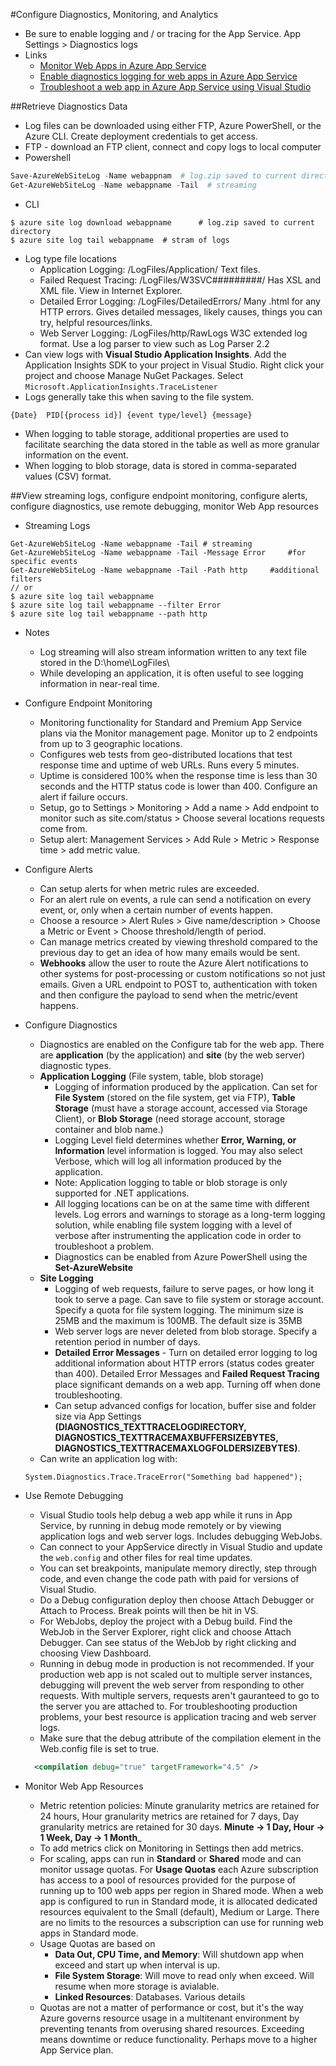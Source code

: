 #Configure Diagnostics, Monitoring, and Analytics
 * Be sure to enable logging and / or tracing for the App Service. App Settings > Diagnostics logs
 * Links
    - [Monitor Web Apps in Azure App Service](https://azure.microsoft.com/en-us/documentation/articles/web-sites-monitor/)
    - [Enable diagnostics logging for web apps in Azure App Service](https://azure.microsoft.com/en-us/documentation/articles/web-sites-enable-diagnostic-log/)
    - [Troubleshoot a web app in Azure App Service using Visual Studio](https://azure.microsoft.com/en-us/documentation/articles/web-sites-dotnet-troubleshoot-visual-studio/)

##Retrieve Diagnostics Data

  * Log files can be downloaded using either FTP, Azure PowerShell, or the Azure CLI. Create deployment credentials to get access.
  * FTP - download an FTP client, connect and copy logs to local computer
  * Powershell
  ```powershell
  Save-AzureWebSiteLog -Name webappnam  # log.zip saved to current directory
  Get-AzureWebSiteLog -Name webappname -Tail  # streaming
  ```

  * CLI
  ```
  $ azure site log download webappname		# log.zip saved to current directory
  $ azure site log tail webappname	# stram of logs
  ```

  * Log type file locations
  	- Application Logging: /LogFiles/Application/		Text files.
  	- Failed Request Tracing:  /LogFiles/W3SVC#########/  Has XSL and XML file. View in Internet Explorer.
  	- Detailed Error Logging: /LogFiles/DetailedErrors/  Many .html for any HTTP errors. Gives detailed messages, likely causes, things you can try, helpful resources/links.
  	- Web Server Logging: /LogFiles/http/RawLogs  W3C extended log format. Use a log parser to view such as Log Parser 2.2
  * Can view logs with __Visual Studio Application Insights__. Add the Application Insights SDK to your project in Visual Studio. Right click your project and choose Manage NuGet Packages. Select `Microsoft.ApplicationInsights.TraceListener`
  * Logs generally take this when saving to the file system.
  ```
  {Date}  PID[{process id}] {event type/level} {message}
  ```
  * When logging to table storage, additional properties are used to facilitate searching the data stored in the table as well as more granular information on the event.
  * When logging to blob storage, data is stored in comma-separated values (CSV) format.

##View streaming logs, configure endpoint monitoring, configure alerts, configure diagnostics, use remote debugging, monitor Web App resources
  * Streaming Logs
  ```
  Get-AzureWebSiteLog -Name webappname -Tail # streaming
  Get-AzureWebSiteLog -Name webappname -Tail -Message Error		#for specific events
  Get-AzureWebSiteLog -Name webappname -Tail -Path http		#additional filters
  // or
  $ azure site log tail webappname
  $ azure site log tail webappname --filter Error
  $ azure site log tail webappname --path http
  ```
  
  * Notes
  	- Log streaming will also stream information written to any text file stored in the D:\home\LogFiles\ 
  	- While developing an application, it is often useful to see logging information in near-real time. 
  * Configure Endpoint Monitoring
  	- Monitoring functionality for Standard and Premium App Service plans via the Monitor management page. Monitor up to 2 endpoints from up to 3 geographic locations.
  	- Configures web tests from geo-distributed locations that test response time and uptime of web URLs. Runs every 5 minutes.  
  	-  Uptime is considered 100% when the response time is less than 30 seconds and the HTTP status code is lower than 400. Configure an alert if failure occurs.
  	-  Setup, go to Settings > Monitoring > Add a name > Add endpoint to monitor such as site.com/status > Choose several locations requests come from.
  	-  Setup alert: Management Services > Add Rule > Metric > Response time > add metric value.
  * Configure Alerts
  	- Can setup alerts for when metric rules are exceeded.
  	- For an alert rule on events, a rule can send a notification on every event, or, only when a certain number of events happen.
  	- Choose a resource > Alert Rules > Give name/description > Choose a Metric or Event > Choose threshold/length of period.
  	- Can manage metrics created by viewing threshold compared to the previous day to get an idea of how many emails would be sent. 
  	- __Webhooks__ allow the user to route the Azure Alert notifications to other systems for post-processing or custom notifications so not just emails. Given a URL endpoint to POST to, authentication with token and then configure the payload to send when the metric/event happens. 
  * Configure Diagnostics
  	- Diagnostics are enabled on the Configure tab for the web app. There are __application__ (by the application) and __site__ (by the web server) diagnostic types.
  	- __Application Logging__ (File system, table, blob storage)
  		+ Logging of information produced by the application. Can set for __File System__ (stored on the file system, get via FTP), __Table Storage__ (must have a storage account, accessed via Storage Client), or __Blob Storage__ (need storage account, storage container and blob name.)
  		+ Logging Level field determines whether __Error, Warning, or Information__ level information is logged. You may also select Verbose, which will log all information produced by the application.
  		+ Note: Application logging to table or blob storage is only supported for .NET applications.
  		+ All logging locations can be on at the same time with different levels. Log errors and warnings to storage as a long-term logging solution, while enabling file system logging with a level of verbose after instrumenting the application code in order to troubleshoot a problem.
  		+ Diagnostics can be enabled from Azure PowerShell using the __Set-AzureWebsite__
  	- __Site Logging__
  		+ Logging of web requests, failure to serve pages, or how long it took to serve a page. Can save to file system or storage account.  Specify a quota for file system logging. The minimum size is 25MB and the maximum is 100MB. The default size is 35MB
  		+ Web server logs are never deleted from blob storage. Specify a retention period in number of days.
  		+ __Detailed Error Messages__ - Turn on detailed error logging to log additional information about HTTP errors (status codes greater than 400). Detailed Error Messages and __Failed Request Tracing__ place significant demands on a web app. Turning off when done troubleshooting.
  		+ Can setup advanced configs for location, buffer sise and folder size via App Settings __(DIAGNOSTICS_TEXTTRACELOGDIRECTORY, DIAGNOSTICS_TEXTTRACEMAXBUFFERSIZEBYTES, DIAGNOSTICS_TEXTTRACEMAXLOGFOLDERSIZEBYTES)__.
  	- Can write an application log with:
  	```
	System.Diagnostics.Trace.TraceError("Something bad happened");

  	```

  * Use Remote Debugging
  	- Visual Studio tools help debug a web app while it runs in App Service, by running in debug mode remotely or by viewing application logs and web server logs. Includes debugging WebJobs.
  	- Can connect to your AppService directly in Visual Studio and update the `web.config` and other files for real time updates.
  	- You can set breakpoints, manipulate memory directly, step through code, and even change the code path with paid for versions of Visual Studio.
  	- Do a Debug configuration deploy then choose Attach Debugger or Attach to Process.  Break points will then be hit in VS. 
  	- For WebJobs, deploy the project with a Debug build.  Find the WebJob in the Server Explorer, right click and choose Attach Debugger.  Can see status of the WebJob by right clicking and choosing View Dashboard.
  	- Running in debug mode in production is not recommended. If your production web app is not scaled out to multiple server instances, debugging will prevent the web server from responding to other requests. With multiple servers, requests aren't gauranteed to go to the server you are attached to. For troubleshooting production problems, your best resource is application tracing and web server logs.
  	- Make sure that the debug attribute of the compilation element in the Web.config file is set to true.
  	```xml
  	  <compilation debug="true" targetFramework="4.5" />
	```

  * Monitor Web App Resources
  	- Metric retention policies: Minute granularity metrics are retained for 24 hours, Hour granularity metrics are retained for 7 days, Day granularity metrics are retained for 30 days.  __Minute -> 1 Day, Hour -> 1 Week, Day -> 1 Month___
    - To add metrics click on Monitoring in Settings then add metrics.
  	- For scaling, apps can run in __Standard__ or __Shared__ mode and can monitor ussage quotas. For __Usage Quotas__ each Azure subscription has access to a pool of resources provided for the purpose of running up to 100 web apps per region in Shared mode.  When a web app is configured to run in Standard mode, it is allocated dedicated resources equivalent to the Small (default), Medium or Large.  There are no limits to the resources a subscription can use for running web apps in Standard mode.
  	- Usage Quotas are based on
  		+ __Data Out, CPU Time, and Memory__: Will shutdown app when exceed and start up when interval is up.
  		+ __File System Storage__: Will move to read only when exceed. Will resume when more storage is avialable.
  		+ __Linked Resources__:  Databases.  Various details
  	- Quotas are not a matter of performance or cost, but it's the way Azure governs resource usage in a multitenant environment by preventing tenants from overusing shared resources. Exceeding means downtime or reduce functionality. Perhaps move to a higher App Service plan.
 